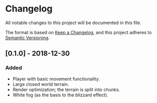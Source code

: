 # Changelog
All notable changes to this project will be documented in this file.

The format is based on [Keep a Changelog](https://keepachangelog.com/en/1.0.0/),
and this project adheres to [Semantic Versioning](https://semver.org/spec/v2.0.0.html).

## [0.1.0] - 2018-12-30
### Added
- Player with basic movement functionality.
- Large closed world terrain.
- Render optimization; the terrain is split into chunks.
- White fog (as the basis to the blizzard effect).
